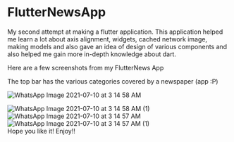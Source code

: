 # FlutterNewsApp

My second attempt at making a flutter application. This application helped me learn a lot about axis alignment, widgets, cached network image, making models and also gave an idea of design of various components and also helped me gain more in-depth knowledge about dart.

Here are a few screenshots from my FlutterNews App

The top bar has the various categories covered by a newspaper (app :P)

![WhatsApp Image 2021-07-10 at 3 14 58 AM](https://user-images.githubusercontent.com/77806432/125138982-4ad23480-e12d-11eb-8772-63a15aecdd1f.jpeg) <br>

![WhatsApp Image 2021-07-10 at 3 14 58 AM (1)](https://user-images.githubusercontent.com/77806432/125138991-4efe5200-e12d-11eb-87b8-ad793830d35d.jpeg)
<br>
![WhatsApp Image 2021-07-10 at 3 14 57 AM](https://user-images.githubusercontent.com/77806432/125138994-50c81580-e12d-11eb-9312-5749cce169d6.jpeg)
<br>
![WhatsApp Image 2021-07-10 at 3 14 57 AM (1)](https://user-images.githubusercontent.com/77806432/125138999-51f94280-e12d-11eb-82a3-f84049ba5592.jpeg)
<br>
Hope you like it! Enjoy!!
